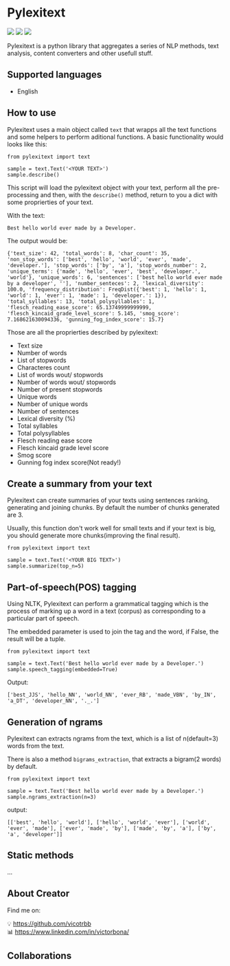 # Pylexitext

<img src="https://img.shields.io/github/issues/vicotrbb/pylexitext"> <img src="https://img.shields.io/github/workflow/status/vicotrbb/Pylexitext/Python%20application"> <img src="https://img.shields.io/github/commit-activity/w/vicotrbb/Pylexitext">

Pylexitext is a python library that aggregates a series of NLP methods, text analysis, content converters and other usefull stuff.

## Supported languages

- English

## How to use

Pylexitext uses a main object called `text` that wrapps all the text functions and some helpers to perform aditional functions.
A basic functionality would looks like this:

```
from pylexitext import text

sample = text.Text('<YOUR TEXT>')
sample.describe()
```

This script will load the pylexitext object with your text, perform all the pre-processing and then, with the `describe()` method, return to you a dict with some proprierties of your text.

With the text:

```
Best hello world ever made by a Developer.
```

The output would be:

```
{'text_size': 42, 'total_words': 8, 'char_count': 35, 'non_stop_words': ['best', 'hello', 'world', 'ever', 'made', 'developer.'], 'stop_words': ['by', 'a'], 'stop_words_number': 2, 'unique_terms': {'made', 'hello', 'ever', 'best', 'developer.', 'world'}, 'unique_words': 6, 'sentences': ['best hello world ever made by a developer', ''], 'number_senteces': 2, 'lexical_diversity': 100.0, 'frequency_distribution': FreqDist({'best': 1, 'hello': 1, 'world': 1, 'ever': 1, 'made': 1, 'developer.': 1}), 'total_syllables': 13, 'total_polysyllables': 1, 'flesch_reading_ease_score': 65.13749999999999, 'flesch_kincaid_grade_level_score': 5.145, 'smog_score': 7.168621630094336, 'gunning_fog_index_score': 15.7}
```

Those are all the proprierties described by pylexitext:

- Text size
- Number of words
- List of stopwords
- Characteres count
- List of words wout/ stopwords
- Number of words wout/ stopwords
- Number of present stopwords
- Unique words
- Number of unique words
- Number of sentences
- Lexical diversity (%)
- Total syllables
- Total polysyllables
- Flesch reading ease score
- Flesch kincaid grade level score
- Smog score
- Gunning fog index score(Not ready!)

## Create a summary from your text

Pylexitext can create summaries of your texts using sentences ranking, generating and joining chunks. By default the number of chunks generated are 3.

Usually, this function don't work well for small texts and if your text is big, you should generate more chunks(improving the final result).

```
from pylexitext import text

sample = text.Text('<YOUR BIG TEXT>')
sample.summarize(top_n=5)
```

## Part-of-speech(POS) tagging

Using NLTK, Pylexitext can perform a grammatical tagging which is the process of marking up a word in a text (corpus) as corresponding to a particular part of speech.

The embedded parameter is used to join the tag and the word, if False, the result will be a tuple.

```
from pylexitext import text

sample = text.Text('Best hello world ever made by a Developer.')
sample.speech_tagging(embedded=True)
```

Output:

```
['best_JJS', 'hello_NN', 'world_NN', 'ever_RB', 'made_VBN', 'by_IN', 'a_DT', 'developer_NN', '._.']
```

## Generation of ngrams

Pylexitext can extracts ngrams from the text, which is a list of n(default=3) words from the text.

There is also a method `bigrams_extraction`, that extracts a bigram(2 words) by default.

```
from pylexitext import text

sample = text.Text('Best hello world ever made by a Developer.')
sample.ngrams_extraction(n=3)
```

output:

```
[['best', 'hello', 'world'], ['hello', 'world', 'ever'], ['world', 'ever', 'made'], ['ever', 'made', 'by'], ['made', 'by', 'a'], ['by', 'a', 'developer']]
```

## Static methods

...

## About Creator

Find me on:

💡 https://github.com/vicotrbb  
📊 https://www.linkedin.com/in/victorbona/

## Collaborations
